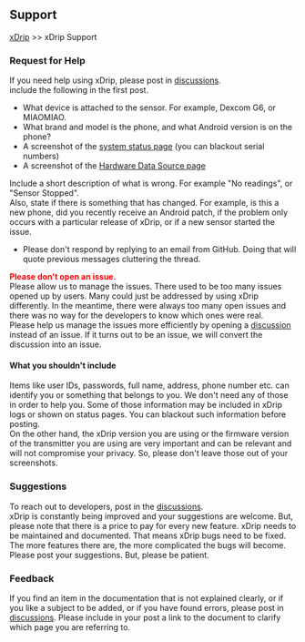 ## Support
[xDrip](../README.md) >> xDrip Support  
  
### **Request for Help**  
If you need help using xDrip, please post in [discussions](https://github.com/NightscoutFoundation/xDrip/discussions).  
include the following in the first post.  
- What device is attached to the sensor. For example, Dexcom G6, or MIAOMIAO.   
- What brand and model is the phone, and what Android version is on the phone?  
- A screenshot of the [system status page](./StatusG5G6.md) (you can blackout serial numbers)  
- A screenshot of the [Hardware Data Source page](./HardwareDataSource.md)  

Include a short description of what is wrong. For example "No readings", or "Sensor Stopped".  
Also, state if there is something that has changed. For example, is this a new phone, did you recently receive an Android patch, if the problem only occurs with a particular release of xDrip, or if a new sensor started the issue.  

- Please don't respond by replying to an email from GitHub.  Doing that will quote previous messages cluttering the thread.  
  
**<span style="color:red">Please don't open an issue.</span>**  
Please allow us to manage the issues.  There used to be too many issues opened up by users.  Many could just be addressed by using xDrip differently.  In the meantime, there were always too many open issues and there was no way for the developers to know which ones were real.  
Please help us manage the issues more efficiently by opening a [discussion](https://github.com/NightscoutFoundation/xDrip/discussions) instead of an issue.  If it turns out to be an issue, we will convert the discussion into an issue.  
  
#### What you shouldn't include  
Items like user IDs, passwords, full name, address, phone number etc. can identify you or something that belongs to you.  We don't need any of those in order to help you.  Some of those information may be included in xDrip logs or shown on status pages.  You can blackout such information before posting.  
On the other hand, the xDrip version you are using or the firmware version of the transmitter you are using are very important and can be relevant and will not compromise your privacy.  So, please don't leave those out of your screenshots.  
  
  
### **Suggestions** 
To reach out to developers, post in the [discussions](https://github.com/NightscoutFoundation/xDrip/discussions).  
xDrip is constantly being improved and your suggestions are welcome.  But, please note that there is a price to pay for every new feature.  xDrip needs to be maintained and documented.  That means xDrip bugs need to be fixed.  The more features there are, the more complicated the bugs will become.  
Please post your suggestions.  But, please be patient.  
  
  
### **Feedback**  
If you find an item in the documentation that is not explained clearly, or if you like a subject to be added, or if you have found errors, please post in [discussions](https://github.com/NightscoutFoundation/xDrip/discussions).  Please include in your post a link to the document to clarify which page you are referring to.  
